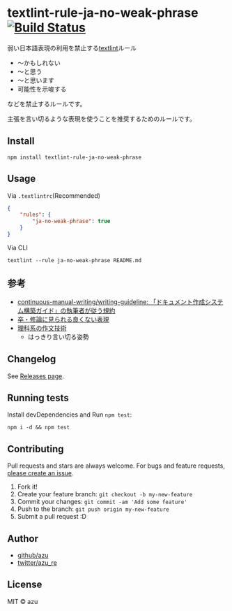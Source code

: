 # textlint-rule-ja-no-weak-phrase [![Build Status](https://travis-ci.org/textlint-ja/textlint-rule-ja-no-weak-phrase.svg?branch=master)](https://travis-ci.org/textlint-ja/textlint-rule-ja-no-weak-phrase)

弱い日本語表現の利用を禁止する[textlint](http://textlint.github.io/ "textlint")ルール

- 〜かもしれない
- 〜と思う
- 〜と思います
- 可能性を示唆する

などを禁止するルールです。

主張を言い切るような表現を使うことを推奨するためのルールです。

## Install

    npm install textlint-rule-ja-no-weak-phrase

## Usage

Via `.textlintrc`(Recommended)

```json
{
    "rules": {
        "ja-no-weak-phrase": true
    }
}
```

Via CLI

```
textlint --rule ja-no-weak-phrase README.md
```

## 参考

- [continuous-manual-writing/writing-guideline: 「ドキュメント作成システム構築ガイド」の執筆者が従う規約](https://github.com/continuous-manual-writing/writing-guideline "continuous-manual-writing/writing-guideline: 「ドキュメント作成システム構築ガイド」の執筆者が従う規約")
- [卒・修論に見られる良くない表現](https://www.sci.hokudai.ac.jp/~minobe/class/bad_expressions.htm "卒・修論に見られる良くない表現")
- [理科系の作文技術](https://ja.wikipedia.org/wiki/%E7%90%86%E7%A7%91%E7%B3%BB%E3%81%AE%E4%BD%9C%E6%96%87%E6%8A%80%E8%A1%93 "理科系の作文技術")
    - はっきり言い切る姿勢

## Changelog

See [Releases page](https://github.com/textlint-ja/textlint-rule-ja-no-weak-phrase/releases).

## Running tests

Install devDependencies and Run `npm test`:

    npm i -d && npm test

## Contributing

Pull requests and stars are always welcome.
For bugs and feature requests, [please create an issue](https://github.com/textlint-ja/textlint-rule-ja-no-weak-phrase/issues).

1. Fork it!
2. Create your feature branch: `git checkout -b my-new-feature`
3. Commit your changes: `git commit -am 'Add some feature'`
4. Push to the branch: `git push origin my-new-feature`
5. Submit a pull request :D

## Author

- [github/azu](https://github.com/azu)
- [twitter/azu_re](http://twitter.com/azu_re)

## License

MIT © azu
